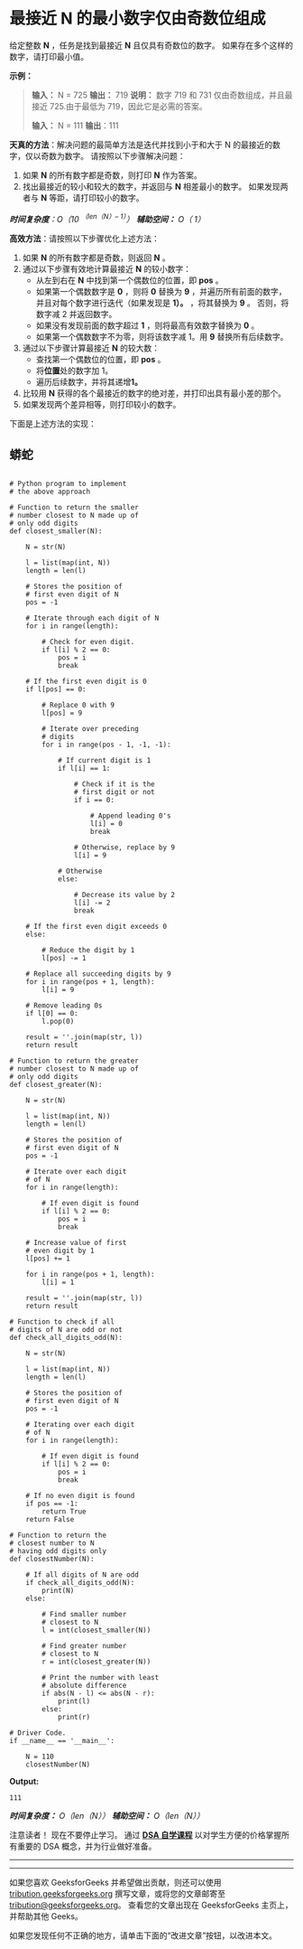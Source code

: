 # 最接近 N 的最小数字仅由奇数位组成

给定整数 **N** ，任务是找到最接近 **N** 且仅具有奇数位的数字。 如果存在多个这样的数字，请打印最小值。

**示例：**

> **输入：** N = 725
> **输出：** 719
> **说明：**
> 数字 719 和 731 仅由奇数组成，并且最接近 725.由于最低为 719，因此它是必需的答案。
> 
> **输入：** N = 111
> **输出**：111

**天真的方法**：解决问题的最简单方法是迭代并找到小于和大于 N 的最接近的数字，仅以奇数为数字。 请按照以下步骤解决问题：

1.  如果 **N** 的所有数字都是奇数，则打印 **N** 作为答案。
2.  找出最接近的较小和较大的数字，并返回与 **N** 相差最小的数字。 如果发现两者与 **N** 等距，请打印较小的数字。

***时间复杂度**：O（10 <sup>（len（N）– 1）</sup>）*
***辅助空间：** O（ 1）*

**高效方法**：请按照以下步骤优化上述方法：

1.  如果 **N** 的所有数字都是奇数，则返回 **N** 。
2.  通过以下步骤有效地计算最接近 **N** 的较小数字：
    *   从左到右在 **N** 中找到第一个偶数位的位置，即 **pos** 。
    *   如果第一个偶数数字是 **0** ，则将 **0** 替换为 **9** ，并遍历所有前面的数字，并且对每个数字进行迭代（如果发现是 **1）。** ，将其替换为 **9** 。 否则，将数字减 2 并返回数字。
    *   如果没有发现前面的数字超过 **1** ，则将最高有效数字替换为 **0** 。
    *   如果第一个偶数数字不为零，则将该数字减 1。用 **9** 替换所有后续数字。
3.  通过以下步骤计算最接近 **N** 的较大数：
    *   查找第一个偶数位的位置，即 **pos** 。
    *   将**位置**处的数字加 1。
    *   遍历后续数字，并将其递增**1。**
4.  比较用 **N** 获得的各个最接近的数字的绝对差，并打印出具有最小差的那个。
5.  如果发现两个差异相等，则打印较小的数字。

下面是上述方法的实现：

## 蟒蛇

```

# Python program to implement 
# the above approach 

# Function to return the smaller 
# number closest to N made up of 
# only odd digits 
def closest_smaller(N): 

    N = str(N) 

    l = list(map(int, N)) 
    length = len(l) 

    # Stores the position of 
    # first even digit of N 
    pos = -1

    # Iterate through each digit of N 
    for i in range(length): 

        # Check for even digit. 
        if l[i] % 2 == 0: 
            pos = i 
            break

    # If the first even digit is 0 
    if l[pos] == 0: 

        # Replace 0 with 9 
        l[pos] = 9

        # Iterate over preceding 
        # digits 
        for i in range(pos - 1, -1, -1): 

            # If current digit is 1 
            if l[i] == 1: 

                # Check if it is the  
                # first digit or not 
                if i == 0: 

                    # Append leading 0's 
                    l[i] = 0
                    break

                # Otherwise, replace by 9 
                l[i] = 9

            # Otherwise 
            else: 

                # Decrease its value by 2 
                l[i] -= 2
                break

    # If the first even digit exceeds 0 
    else: 

        # Reduce the digit by 1 
        l[pos] -= 1

    # Replace all succeeding digits by 9 
    for i in range(pos + 1, length): 
        l[i] = 9

    # Remove leading 0s 
    if l[0] == 0: 
        l.pop(0) 

    result = ''.join(map(str, l)) 
    return result 

# Function to return the greater 
# number closest to N made up of 
# only odd digits 
def closest_greater(N): 

    N = str(N) 

    l = list(map(int, N)) 
    length = len(l) 

    # Stores the position of 
    # first even digit of N 
    pos = -1

    # Iterate over each digit 
    # of N 
    for i in range(length): 

        # If even digit is found 
        if l[i] % 2 == 0: 
            pos = i 
            break

    # Increase value of first  
    # even digit by 1 
    l[pos] += 1

    for i in range(pos + 1, length): 
        l[i] = 1

    result = ''.join(map(str, l)) 
    return result 

# Function to check if all  
# digits of N are odd or not 
def check_all_digits_odd(N): 

    N = str(N) 

    l = list(map(int, N)) 
    length = len(l) 

    # Stores the position of 
    # first even digit of N 
    pos = -1

    # Iterating over each digit 
    # of N 
    for i in range(length): 

        # If even digit is found 
        if l[i] % 2 == 0: 
            pos = i 
            break

    # If no even digit is found 
    if pos == -1: 
        return True
    return False

# Function to return the  
# closest number to N 
# having odd digits only 
def closestNumber(N): 

    # If all digits of N are odd 
    if check_all_digits_odd(N): 
        print(N) 
    else: 

        # Find smaller number  
        # closest to N 
        l = int(closest_smaller(N)) 

        # Find greater number  
        # closest to N 
        r = int(closest_greater(N)) 

        # Print the number with least 
        # absolute difference 
        if abs(N - l) <= abs(N - r): 
            print(l) 
        else: 
            print(r) 

# Driver Code. 
if __name__ == '__main__': 

    N = 110
    closestNumber(N) 

```

**Output:**

```
111

```

***时间复杂度：** O（len（N））
**辅助空间：** O（len（N））*

注意读者！ 现在不要停止学习。 通过 [**DSA 自学课程**](https://practice.geeksforgeeks.org/courses/dsa-self-paced?utm_source=geeksforgeeks&utm_medium=article&utm_campaign=gfg_article_dsa_content_bottom) 以对学生方便的价格掌握所有重要的 DSA 概念，并为行业做好准备。

* * *

* * *

如果您喜欢 GeeksforGeeks 并希望做出贡献，则还可以使用 [tribution.geeksforgeeks.org](https://contribute.geeksforgeeks.org/) 撰写文章，或将您的文章邮寄至 tribution@geeksforgeeks.org。 查看您的文章出现在 GeeksforGeeks 主页上，并帮助其他 Geeks。

如果您发现任何不正确的地方，请单击下面的“改进文章”按钮，以改进本文。